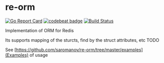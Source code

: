 # re-orm

[![Go Report Card](https://goreportcard.com/badge/github.com/saromanov/re-orm)](https://goreportcard.com/report/github.com/saromanov/re-orm)
[![codebeat badge](https://codebeat.co/badges/11d674c7-5f58-4ec4-a770-1106aa71829f)](https://codebeat.co/projects/github-com-saromanov-re-orm-master)
[![Build Status](https://dev.azure.com/xxsmotur/re-orm/_apis/build/status/saromanov.re-orm?branchName=master)](https://dev.azure.com/xxsmotur/re-orm/_build/latest?definitionId=1&branchName=master)


Implementation of ORM for Redis

Its supports mapping of the sturcts, find by the struct attributes, etc
TODO

See [https://github.com/saromanov/re-orm/tree/master/examples](Examples) of usage
